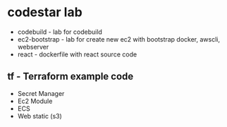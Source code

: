 # codestar lab
* codebuild - lab for codebuild
* ec2-bootstrap - lab for create new ec2 with bootstrap docker, awscli, webserver
* react - dockerfile with react source code
## tf - Terraform example code
* Secret Manager
* Ec2 Module
* ECS
* Web static (s3)
